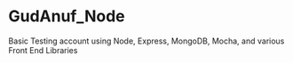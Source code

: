 GudAnuf_Node
============

Basic Testing account using Node, Express, MongoDB, Mocha, and various Front End Libraries
